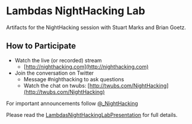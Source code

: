 Lambdas NightHacking Lab
==============

Artifacts for the NightHacking session with Stuart Marks and Brian Goetz.

## How to Participate

* Watch the live (or recorded) stream
    - [http://nighthacking.com](http://nighthacking.com)
* Join the conversation on Twitter
    - Message #nighthacking to ask questions
    - Watch the chat on twubs: [http://twubs.com/NightHacking](http://twubs.com/NightHacking)

For important announcements follow [@_NightHacking](http://twubs.com/NightHacking)

Please read the [LambdasNightHackingLabPresentation](https://github.com/NightHacking/LambdasHacking/raw/master/LambdasNightHackingLabPresentation.pdf) for full details.